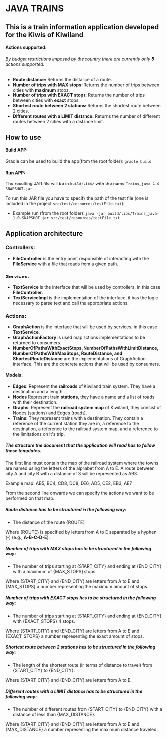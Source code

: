# JAVA TRAINS

## This is a train information application developed for the Kiwis of Kiwiland.
 
#### Actions supported:

###### By budget restrictions imposed by the country there are currently only **5** actions supported.

 - **Route distance:** Returns the distance of a route. 
 - **Number of trips with MAX stops:** Returns the number of trips between cities with **maximum** stops.
 - **Number of trips with EXACT stops:** Returns the number of trips between cities with **exact** stops.
 - **Shortest route between 2 stations:** Returns the shortest route between 2 cities.
 - **Different routes with a LIMIT distance:** Returns the number of different routes between 2 cities with a distance limit.
 
## How to use

#### Build APP:

Gradle can be used to build the app(from the root folder): `gradle build`

#### Run APP:

The resulting JAR file will be in `build/libs/` with the name `Trains_java-1.0-SNAPSHOT.jar`.

To run this JAR file you have to specify the path of the test file (one is included in the project `src/test/resources/testFile.txt`):

 - Example run (from the root folder): `java -jar build/libs/Trains_java-1.0-SNAPSHOT.jar src/test/resources/testFile.txt`
 
## Application architecture

### Controllers:

 - **FileController** is the entry point responsible of interacting with the **FileService** with a file that reads from a given path.
 
### Services:

 - **TextService** is the interface that will be used by controllers, in this case **FileController**.
 - **TextServiceImpl** is the implementation of the interface, it has the logic necessary to parse text and call the appropriate actions.

### Actions:

 - **GraphAction** is the interface that will be used by services, in this case **TextService**.
 - **GraphActionFactory** is used map actions implementations to be returned to consumers.
 - **NumberOfPathsWithExactStops, NumberOfPathsWithLimitDistance, NumberOfPathsWithMaxStops, RouteDistance, and ShortestRouteDistance** are the implementations of GraphAction interface. This are the concrete actions that will be used by consumers.

#### Models:
 - **Edges**: Represent the **railroads** of Kiwiland train system. They have a destination and a length.
 - **Nodes** Represent train **stations**, they have a name and a list of roads with their destination.
 - **Graphs**: Represent the **railroad system map** of Kiwiland, they consist of Nodes (stations) and Edges (roads).
 - **Trains**: They represent trains with a destination. They contain a reference of the current station they are in, a reference to the destination, a reference to the railroad system map, and a reference to the limitations on it's trip.
 
##### The structure the document that the application will read has to follow these templates.

The first line must contain the map of the railroad system where the towns are named using the letters of the alphabet from A to E. A route between city A and city B with a distance of 3 will be represented as AB3.

Example map: AB5, BC4, CD8, DC8, DE6, AD5, CE2, EB3, AE7

From the second line onwards we can specify the actions we want to be performed on that map.

##### Route distance has to be structured in the following way: 

 - The distance of the route {ROUTE}

Where {ROUTE} is specified by letters from A to E separated by a hyphen (-) (e.g., **A-B-C-D-E**).

##### Number of trips with MAX stops has to be structured in the following way: 

 - The number of trips starting at {START_CITY} and ending at {END_CITY} with a maximum of {MAX_STOPS} stops.
 
Where {START_CITY} and {END_CITY} are letters from A to E and {MAX_STOPS} a number representing the maximum amount of stops.

##### Number of trips with EXACT stops has to be structured in the following way: 

 - The number of trips starting at {START_CITY} and ending at {END_CITY} with {EXACT_STOPS} 4 stops.
 
Where {START_CITY} and {END_CITY} are letters from A to E and {EXACT_STOPS} a number representing the exact amount of stops.

##### Shortest route between 2 stations has to be structured in the following way: 

 - The length of the shortest route (in terms of distance to travel) from {START_CITY} to {END_CITY}.

Where {START_CITY} and {END_CITY} are letters from A to E.

##### Different routes with a LIMIT distance has to be structured in the following way:

 - The number of different routes from {START_CITY} to {END_CITY} with a distance of less than {MAX_DISTANCE}.
 
Where {START_CITY} and {END_CITY} are letters from A to E and {MAX_DISTANCE} a number representing the maximum distance traveled.
